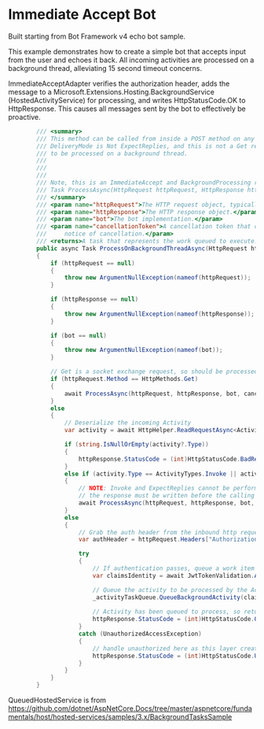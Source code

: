﻿# Immediate Accept Bot

Built starting from Bot Framework v4 echo bot sample.

This example demonstrates how to create a simple bot that accepts input from the user and echoes it back.  All incoming activities are processed on a background thread, alleviating 15 second timeout concerns.

ImmediateAcceptAdapter verifies the authorization header, adds the message to a Microsoft.Extensions.Hosting.BackgroundService (HostedActivityService) for processing, and writes HttpStatusCode.OK to HttpResponse.  This causes all messages sent by the bot to effectively be proactive.

```cs
        /// <summary>
        /// This method can be called from inside a POST method on any Controller implementation.  If the activity is Not an Invoke, and
        /// DeliveryMode is Not ExpectReplies, and this is not a Get request to upgrade to WebSockets, then the activity will be enqueued
        /// to be processed on a background thread.
        /// 
        /// 
        /// 
        /// Note, this is an ImmediateAccept and BackgroundProcessing replacement for: 
        /// Task ProcessAsync(HttpRequest httpRequest, HttpResponse httpResponse, IBot bot, CancellationToken cancellationToken = default);
        /// </summary>
        /// <param name="httpRequest">The HTTP request object, typically in a POST handler by a Controller.</param>
        /// <param name="httpResponse">The HTTP response object.</param>
        /// <param name="bot">The bot implementation.</param>
        /// <param name="cancellationToken">A cancellation token that can be used by other objects or threads to receive
        ///     notice of cancellation.</param>
        /// <returns>A task that represents the work queued to execute.</returns>
        public async Task ProcessOnBackgroundThreadAsync(HttpRequest httpRequest, HttpResponse httpResponse, IBot bot, CancellationToken cancellationToken = default)
        {
            if (httpRequest == null)
            {
                throw new ArgumentNullException(nameof(httpRequest));
            }

            if (httpResponse == null)
            {
                throw new ArgumentNullException(nameof(httpResponse));
            }

            if (bot == null)
            {
                throw new ArgumentNullException(nameof(bot));
            }

            // Get is a socket exchange request, so should be processed by base BotFrameworkHttpAdapter
            if (httpRequest.Method == HttpMethods.Get)
            {
                await ProcessAsync(httpRequest, httpResponse, bot, cancellationToken);
            }
            else
            {
                // Deserialize the incoming Activity
                var activity = await HttpHelper.ReadRequestAsync<Activity>(httpRequest).ConfigureAwait(false);

                if (string.IsNullOrEmpty(activity?.Type))
                {
                    httpResponse.StatusCode = (int)HttpStatusCode.BadRequest;
                }
                else if (activity.Type == ActivityTypes.Invoke || activity.DeliveryMode == DeliveryModes.ExpectReplies)
                {
                    // NOTE: Invoke and ExpectReplies cannot be performed async,
                    // the response must be written before the calling thread is released.
                    await ProcessAsync(httpRequest, httpResponse, bot, cancellationToken);
                }
                else
                {
                    // Grab the auth header from the inbound http request
                    var authHeader = httpRequest.Headers["Authorization"];

                    try
                    {
                        // If authentication passes, queue a work item to process the inbound activity with the bot
                        var claimsIdentity = await JwtTokenValidation.AuthenticateRequest(activity, authHeader, CredentialProvider, ChannelProvider, HttpClient).ConfigureAwait(false);

                        // Queue the activity to be processed by the ActivityBackgroundService
                        _activityTaskQueue.QueueBackgroundActivity(claimsIdentity, activity);
                        
                        // Activity has been queued to process, so return Ok immediately
                        httpResponse.StatusCode = (int)HttpStatusCode.OK;
                    }
                    catch (UnauthorizedAccessException)
                    {
                        // handle unauthorized here as this layer creates the http response
                        httpResponse.StatusCode = (int)HttpStatusCode.Unauthorized;
                    }
                }
            }
        }	
```


QueuedHostedService is from https://github.com/dotnet/AspNetCore.Docs/tree/master/aspnetcore/fundamentals/host/hosted-services/samples/3.x/BackgroundTasksSample
